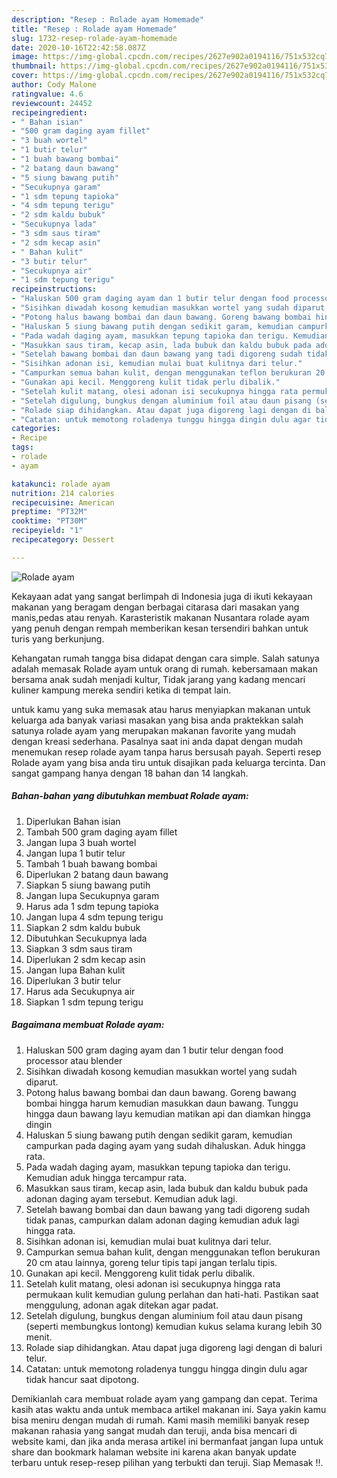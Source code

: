 ```yaml
---
description: "Resep : Rolade ayam Homemade"
title: "Resep : Rolade ayam Homemade"
slug: 1732-resep-rolade-ayam-homemade
date: 2020-10-16T22:42:58.087Z
image: https://img-global.cpcdn.com/recipes/2627e902a0194116/751x532cq70/rolade-ayam-foto-resep-utama.jpg
thumbnail: https://img-global.cpcdn.com/recipes/2627e902a0194116/751x532cq70/rolade-ayam-foto-resep-utama.jpg
cover: https://img-global.cpcdn.com/recipes/2627e902a0194116/751x532cq70/rolade-ayam-foto-resep-utama.jpg
author: Cody Malone
ratingvalue: 4.6
reviewcount: 24452
recipeingredient:
- " Bahan isian"
- "500 gram daging ayam fillet"
- "3 buah wortel"
- "1 butir telur"
- "1 buah bawang bombai"
- "2 batang daun bawang"
- "5 siung bawang putih"
- "Secukupnya garam"
- "1 sdm tepung tapioka"
- "4 sdm tepung terigu"
- "2 sdm kaldu bubuk"
- "Secukupnya lada"
- "3 sdm saus tiram"
- "2 sdm kecap asin"
- " Bahan kulit"
- "3 butir telur"
- "Secukupnya air"
- "1 sdm tepung terigu"
recipeinstructions:
- "Haluskan 500 gram daging ayam dan 1 butir telur dengan food processor atau blender"
- "Sisihkan diwadah kosong kemudian masukkan wortel yang sudah diparut."
- "Potong halus bawang bombai dan daun bawang. Goreng bawang bombai hingga harum kemudian masukkan daun bawang. Tunggu hingga daun bawang layu kemudian matikan api dan diamkan hingga dingin"
- "Haluskan 5 siung bawang putih dengan sedikit garam, kemudian campurkan pada daging ayam yang sudah dihaluskan. Aduk hingga rata."
- "Pada wadah daging ayam, masukkan tepung tapioka dan terigu. Kemudian aduk hingga tercampur rata."
- "Masukkan saus tiram, kecap asin, lada bubuk dan kaldu bubuk pada adonan daging ayam tersebut. Kemudian aduk lagi."
- "Setelah bawang bombai dan daun bawang yang tadi digoreng sudah tidak panas, campurkan dalam adonan daging kemudian aduk lagi hingga rata."
- "Sisihkan adonan isi, kemudian mulai buat kulitnya dari telur."
- "Campurkan semua bahan kulit, dengan menggunakan teflon berukuran 20 cm atau lainnya, goreng telur tipis tapi jangan terlalu tipis."
- "Gunakan api kecil. Menggoreng kulit tidak perlu dibalik."
- "Setelah kulit matang, olesi adonan isi secukupnya hingga rata permukaan kulit kemudian gulung perlahan dan hati-hati. Pastikan saat menggulung, adonan agak ditekan agar padat."
- "Setelah digulung, bungkus dengan aluminium foil atau daun pisang (seperti membungkus lontong) kemudian kukus selama kurang lebih 30 menit."
- "Rolade siap dihidangkan. Atau dapat juga digoreng lagi dengan di baluri telur."
- "Catatan: untuk memotong roladenya tunggu hingga dingin dulu agar tidak hancur saat dipotong."
categories:
- Recipe
tags:
- rolade
- ayam

katakunci: rolade ayam 
nutrition: 214 calories
recipecuisine: American
preptime: "PT32M"
cooktime: "PT30M"
recipeyield: "1"
recipecategory: Dessert

---
```



![Rolade ayam](https://img-global.cpcdn.com/recipes/2627e902a0194116/751x532cq70/rolade-ayam-foto-resep-utama.jpg)

Kekayaan adat yang sangat berlimpah di Indonesia juga di ikuti kekayaan makanan yang beragam dengan berbagai citarasa dari masakan yang manis,pedas atau renyah. Karasteristik makanan Nusantara rolade ayam yang penuh dengan rempah memberikan kesan tersendiri bahkan untuk turis yang berkunjung.




Kehangatan rumah tangga bisa didapat dengan cara simple. Salah satunya adalah memasak Rolade ayam untuk orang di rumah. kebersamaan makan bersama anak sudah menjadi kultur, Tidak jarang yang kadang mencari kuliner kampung mereka sendiri ketika di tempat lain.

untuk kamu yang suka memasak atau harus menyiapkan makanan untuk keluarga ada banyak variasi masakan yang bisa anda praktekkan salah satunya rolade ayam yang merupakan makanan favorite yang mudah dengan kreasi sederhana. Pasalnya saat ini anda dapat dengan mudah menemukan resep rolade ayam tanpa harus bersusah payah.
Seperti resep Rolade ayam yang bisa anda tiru untuk disajikan pada keluarga tercinta. Dan sangat gampang hanya dengan 18 bahan dan 14 langkah.


<!--inarticleads1-->

##### Bahan-bahan yang dibutuhkan membuat Rolade ayam:

1. Diperlukan  Bahan isian
1. Tambah 500 gram daging ayam fillet
1. Jangan lupa 3 buah wortel
1. Jangan lupa 1 butir telur
1. Tambah 1 buah bawang bombai
1. Diperlukan 2 batang daun bawang
1. Siapkan 5 siung bawang putih
1. Jangan lupa Secukupnya garam
1. Harus ada 1 sdm tepung tapioka
1. Jangan lupa 4 sdm tepung terigu
1. Siapkan 2 sdm kaldu bubuk
1. Dibutuhkan Secukupnya lada
1. Siapkan 3 sdm saus tiram
1. Diperlukan 2 sdm kecap asin
1. Jangan lupa  Bahan kulit
1. Diperlukan 3 butir telur
1. Harus ada Secukupnya air
1. Siapkan 1 sdm tepung terigu




<!--inarticleads2-->

##### Bagaimana membuat  Rolade ayam:

1. Haluskan 500 gram daging ayam dan 1 butir telur dengan food processor atau blender
1. Sisihkan diwadah kosong kemudian masukkan wortel yang sudah diparut.
1. Potong halus bawang bombai dan daun bawang. Goreng bawang bombai hingga harum kemudian masukkan daun bawang. Tunggu hingga daun bawang layu kemudian matikan api dan diamkan hingga dingin
1. Haluskan 5 siung bawang putih dengan sedikit garam, kemudian campurkan pada daging ayam yang sudah dihaluskan. Aduk hingga rata.
1. Pada wadah daging ayam, masukkan tepung tapioka dan terigu. Kemudian aduk hingga tercampur rata.
1. Masukkan saus tiram, kecap asin, lada bubuk dan kaldu bubuk pada adonan daging ayam tersebut. Kemudian aduk lagi.
1. Setelah bawang bombai dan daun bawang yang tadi digoreng sudah tidak panas, campurkan dalam adonan daging kemudian aduk lagi hingga rata.
1. Sisihkan adonan isi, kemudian mulai buat kulitnya dari telur.
1. Campurkan semua bahan kulit, dengan menggunakan teflon berukuran 20 cm atau lainnya, goreng telur tipis tapi jangan terlalu tipis.
1. Gunakan api kecil. Menggoreng kulit tidak perlu dibalik.
1. Setelah kulit matang, olesi adonan isi secukupnya hingga rata permukaan kulit kemudian gulung perlahan dan hati-hati. Pastikan saat menggulung, adonan agak ditekan agar padat.
1. Setelah digulung, bungkus dengan aluminium foil atau daun pisang (seperti membungkus lontong) kemudian kukus selama kurang lebih 30 menit.
1. Rolade siap dihidangkan. Atau dapat juga digoreng lagi dengan di baluri telur.
1. Catatan: untuk memotong roladenya tunggu hingga dingin dulu agar tidak hancur saat dipotong.




Demikianlah cara membuat rolade ayam yang gampang dan cepat. Terima kasih atas waktu anda untuk membaca artikel makanan ini. Saya yakin kamu bisa meniru dengan mudah di rumah. Kami masih memiliki banyak resep makanan rahasia yang sangat mudah dan teruji, anda bisa mencari di website kami, dan jika anda merasa artikel ini bermanfaat jangan lupa untuk share dan bookmark halaman website ini karena akan banyak update terbaru untuk resep-resep pilihan yang terbukti dan teruji. Siap Memasak !!. 
